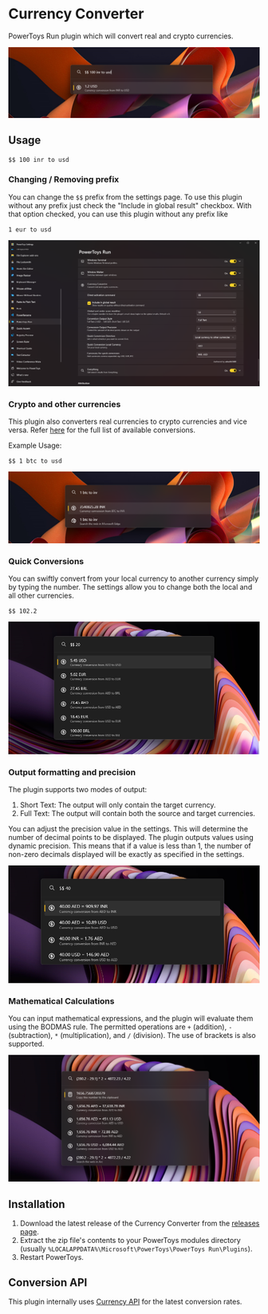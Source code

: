 # Currency Converter

PowerToys Run plugin which will convert real and crypto currencies.

![Screenshot](./assets/preview1.png)

## Usage

```
$$ 100 inr to usd
```

### Changing / Removing prefix

You can change the `$$` prefix from the settings page. To use this plugin without any prefix just check the "Include in global result" checkbox. With that option checked, you can use this plugin without any prefix like 

```
1 eur to usd
```

![Screenshot](./assets/preview2.png)

### Crypto and other currencies

This plugin also converters real currencies to crypto currencies and vice versa. Refer [here](https://cdn.jsdelivr.net/gh/fawazahmed0/currency-api@1/latest/currencies.json) for the full list of available conversions. 

Example Usage:

```
$$ 1 btc to usd
```

![Screenshot](./assets/preview3.png)

### Quick Conversions

You can swiftly convert from your local currency to another currency simply by typing the number. The settings allow you to change both the local and all other currencies.

```
$$ 102.2
```

![Screenshot](./assets/preview4.png)

### Output formatting and precision

The plugin supports two modes of output:

1. Short Text: The output will only contain the target currency.
2. Full Text: The output will contain both the source and target currencies.

You can adjust the precision value in the settings. This will determine the number of decimal points to be displayed. The plugin outputs values using dynamic precision. This means that if a value is less than 1, the number of non-zero decimals displayed will be exactly as specified in the settings.

![Screenshot](./assets/preview5.png)

### Mathematical Calculations

You can input mathematical expressions, and the plugin will evaluate them using the BODMAS rule. The permitted operations are `+` (addition), `-` (subtraction), `*` (multiplication), and `/` (division). The use of brackets is also supported.

![Screenshot](./assets/preview6.png)

## Installation

1. Download the latest release of the Currency Converter from the [releases page](https://github.com/advaith3600/powertoys-run-currency-converter/releases).
2. Extract the zip file's contents to your PowerToys modules directory (usually `%LOCALAPPDATA%\Microsoft\PowerToys\PowerToys Run\Plugins`).
3. Restart PowerToys.

## Conversion API

This plugin internally uses [Currency API](https://github.com/fawazahmed0/exchange-api) for the latest conversion rates. 